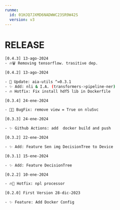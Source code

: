 ```yaml
---
runme:
  id: 01HJQ7JXMD6NADWWC23SR9W42S
  version: v3
---
```


# RELEASE

```bash {"id":"01HKVAHXZRTNKPYDCW81RW4SHF"}
[0.4.3] 13-ago-2024
- 🔥🗑️ Removing tensorflow. trasitive dep.

[0.4.2] 13-ago-2024

- 🔄 Update: aia-utils ^=0.3.1
- ✨ Add: nli & I.A. (transformers->pipeline-ner)
- 🔥 Hotfix: Fix install hdf5 lib in Dockerfile

[0.3.4] 24-ene-2024

- 🐛🔧 BugFix: remove view = True on nluSvc

[0.3.3] 24-ene-2024

- ✨ Github Actions: add  docker build and push

[0.3.2] 22-ene-2024

- ✨ Add: Feature Sen img DecisionTree to Device

[0.3.1] 15-ene-2024

- ✨ Add: Feature DecisionTree

[0.2.2] 10-ene-2024

- 🔥🔧 Hotfix: npl processor

[0.2.0] First Version 28-dic-2023

- ✨ Feature: Add Docker Config

```

```bash {"id":"01HMYZQVSEN0KWCRWTR8HH6Z77"}

```

```bash {"id":"01HMYZQVZ0NFNBNSHCPXPN9W5V"}

```
